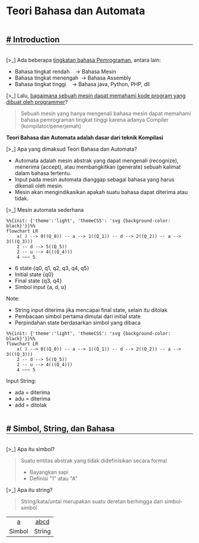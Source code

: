 <h1 style="font-size: 28px"> Teori Bahasa dan Automata </h1>

<h2 style="border-bottom: 2px solid grey; display: inline-block; width: 100%"># Introduction</h2>

[>\_] Ada beberapa <u>tingkatan bahasa Pemrograman</u>, antara lain:
- Bahasa tingkat rendah &nbsp;&nbsp;  -> Bahasa Mesin
- Bahasa tingkat menengah &nbsp;-> Bahasa Assembly
- Bahasa tingkat tinggi &nbsp;&nbsp; -> Bahasa java, Python, PHP, dll

[>\_] Lalu, <u>bagaimana sebuah mesin dapat memahami kode program yang dibuat oleh programmer</u>?

>	Sebuah mesin yang hanya mengenali bahasa mesin dapat memahami bahasa pemrograman tingkat tinggi karena adanya Compiler (kompilator/penerjemah)

<b>Teori Bahasa dan Automata adalah dasar dari teknik Kompilasi</b>

[>_] Apa yang dimaksud Teori Bahasa dan Automata?
- Automata adalah mesin abstrak yang dapat mengenali (recognize), menerima (accept), atau membangkitkan  (generate) sebuah kalimat dalam bahasa tertentu.
- Input pada mesin automata dianggap sebagai bahasa yang harus dikenali oleh mesin.
- Mesin akan mengindikasikan apakah suatu bahasa dapat diterima atau tidak.

[>\_] Mesin automata sederhana
```mermaid
%%{init: {'theme':'light', 'themeCSS': 'svg {background-color: black}'}}%%
flowchart LR
	x( ) --> 0((Q_0)) -- a --> 1((Q_1)) -- d --> 2((Q_2)) -- a --> 3(((Q_3)))
	2 -- d --> 5((Q_5))
	2 -- u --> 4(((Q_4)))
	4 ~~~ 5
```
- 6 state {q0, q1, q2, q3, q4, q5}
- Initial state {q0}
- Final state {q3, q4}
- Simbol input {a, d, u}

Note:
- String input diterima jika mencapai final state, selain itu ditolak
- Pembacaan simbol pertama dimulai dari initial state
- Perpindahan state berdasarkan simbol yang dibaca

```mermaid
%%{init: {'theme':'light', 'themeCSS': 'svg {background-color: black}'}}%%
flowchart LR
	x( ) --> 0((Q_0)) -- a --> 1((Q_1)) -- d --> 2((Q_2)) -- a --> 3(((Q_3)))
	2 -- d --> 5((Q_5))
	2 -- u --> 4(((Q_4)))
	4 ~~~ 5
```
Input String:
- ada = diterima
- adu = diterima
- add = ditolak

<h2 style="border-bottom: 2px solid grey; display: inline-block; width: 100%"># Simbol, String, dan Bahasa</h2>

[>\_] Apa itu simbol?

>	Suatu entitas abstrak yang tidak didefinisikan secara formal
>	- Bayangkan sapi
>	- Definisi "1" atau "A"

[>\_] Apa itu string?
>	String/kata/untai merupakan suatu deretan berhingga dari simbol-simbol

<center>
<table>
<tr>
	<td><center><u>a</u></center></td>
	<td><center><u>abcd</u></center></td>
</tr>
<tr>
	<td>Simbol</td>
	<td>String</td>
</tr>
</table>
</center>
